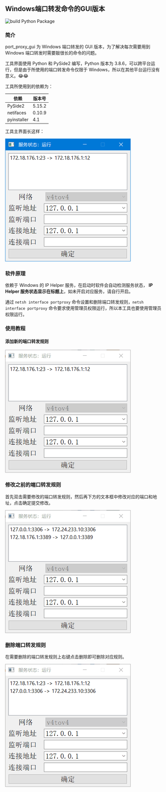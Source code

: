 ## Windows端口转发命令的GUI版本

![build Python Package](https://github.com/libra146/port_proxy_gui/workflows/build%20Python%20Package/badge.svg?branch=main)

### 简介

port_proxy_gui 为 Windows 端口转发的 GUI 版本，为了解决每次需要用到 Windows 端口转发时需要敲很长的命令的问题。

工具界面使用 Python 和 PySide2 编写，Python 版本为 3.8.6，可以跨平台运行，但是由于所使用的端口转发命令仅限于 Windows，所以在其他平台运行没有意义。😂😂

工具所使用到的依赖为：

| 依赖        | 版本号 |
| ----------- | ------ |
| PySide2     | 5.15.2 |
| netifaces   | 0.10.9 |
| pyinstaller | 4.1    |

工具主界面长这样：

![](img/main.png)

### 软件原理

依赖于 Windows 的 IP Helper 服务，在启动时软件会自动检测服务状态， **IP Helper 服务状态显示在标题上**，如未开启对应服务，请自行开启。

通过 `netsh interface portproxy` 命令设置和删除端口转发规则，`netsh interface portproxy` 命令要求使用管理员权限运行，所以本工具也要使用管理员权限运行。

### 使用教程

#### 添加新的端口转发规则

![](img/add.gif)

### 修改之前的端口转发规则

首先双击需要修改的端口转发规则，然后再下方的文本框中修改对应的端口和地址，点击确定提交修改。

![](img/edit.gif)

### 删除端口转发规则

在需要删除的端口转发规则上右键点击删除即可删除对应规则。

![](img/del.gif)